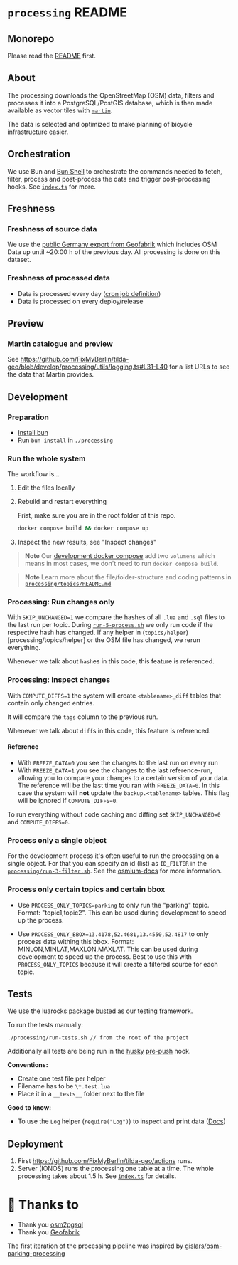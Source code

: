 # `processing` README

## Monorepo

Please read the [README](../README.md) first.

## About

The processing downloads the OpenStreetMap (OSM) data, filters and processes it into a PostgreSQL/PostGIS database, which is then made available as vector tiles with [`martin`](https://github.com/maplibre/martin).

The data is selected and optimized to make planning of bicycle infrastructure easier.

## Orchestration

We use Bun and [Bun Shell](https://bun.sh/docs/runtime/shell) to orchestrate the commands needed to fetch, filter, process and post-process the data and trigger post-processing hooks.
See [`index.ts`](./index.ts) for more.

## Freshness

### Freshness of source data

We use the [public Germany export from Geofabrik](https://download.geofabrik.de/europe/germany.html) which includes OSM Data up until ~20:00 h of the previous day. All processing is done on this dataset.

### Freshness of processed data

- Data is processed every day ([cron job definition](/.github/workflows/generate-tiles.yml#L3-L6))
- Data is processed on every deploy/release

## Preview

### Martin catalogue and preview

See https://github.com/FixMyBerlin/tilda-geo/blob/develop/processing/utils/logging.ts#L31-L40 for a list URLs to see the data that Martin provides.

## Development

### Preparation

- [Install bun](https://bun.sh/docs/installation)
- Run `bun install` in `./processing`

### Run the whole system

The workflow is…

1. Edit the files locally

2. Rebuild and restart everything

   Frist, make sure you are in the root folder of this repo.

   ```sh
   docker compose build && docker compose up
   ```

3. Inspect the new results, see "Inspect changes"

> **Note**
> Our [development docker compose](../docker-compose.override.yml) add two `volumens` which means in most cases, we don't need to run `docker compose build`.

> **Note**
> Learn more about the file/folder-structure and coding patterns in [`processing/topics/README.md`](/processing/topics/README.md)

### Processing: Run changes only

With `SKIP_UNCHANGED=1` we compare the hashes of all `.lua` and `.sql` files to the last run per topic.
During [`run-5-process.sh`](processing/run-5-process.sh) we only run code if the respective hash has changed.
If any helper in (`topics/helper`)[processing/topics/helper] or the OSM file has changed, we rerun everything.

Whenever we talk about `hash`es in this code, this feature is referenced.

### Processing: Inspect changes

With `COMPUTE_DIFFS=1` the system will create `<tablename>_diff` tables that contain only changed entries.

It will compare the `tags` column to the previous run.

Whenever we talk about `diff`s in this code, this feature is referenced.

#### Reference

- With `FREEZE_DATA=0` you see the changes to the last run on every run
- With `FREEZE_DATA=1` you see the changes to the last reference-run, allowing you to compare your changes to a certain version of your data. The reference will be the last time you ran with `FREEZE_DATA=0`. In this case the system will **not** update the `backup.<tablename>` tables. This flag will be ignored if `COMPUTE_DIFFS=0`.

To run everything without code caching and diffing set `SKIP_UNCHANGED=0` and `COMPUTE_DIFFS=0`.

### Process only a single object

For the development process it's often useful to run the processing on a single object.
For that you can specify an id (list) as `ID_FILTER` in the [`processing/run-3-filter.sh`](/processing/run-3-filter.sh).
See the [osmium-docs](https://docs.osmcode.org/osmium/latest/osmium-getid.html) for more information.

### Process only certain topics and certain bbox

- Use `PROCESS_ONLY_TOPICS=parking` to only run the "parking" topic.
  Format: "topic1,topic2".
  This can be used during development to speed up the process.

- Use `PROCESS_ONLY_BBOX=13.4178,52.4681,13.4550,52.4817` to only process data withing this bbox.
  Format: MINLON,MINLAT,MAXLON,MAXLAT.
  This can be used during development to speed up the process.
  Best to use this with `PROCESS_ONLY_TOPICS` because it will create a filtered source for each topic.

## Tests

We use the luarocks package [busted](https://lunarmodules.github.io/busted/) as our testing framework.

To run the tests manually:

```
./processing/run-tests.sh // from the root of the project
```

Additionally all tests are being run in the [husky](https://typicode.github.io/husky/) [pre-push](../app/.husky/pre-push) hook.

**Conventions:**

- Create one test file per helper
- Filename has to be `\*.test.lua`
- Place it in a `__tests__` folder next to the file

**Good to know:**

- To use the `Log` helper (`require("Log")`) to inspect and print data ([Docs](https://github.com/kikito/inspect.lua?tab=readme-ov-file#installation))

## Deployment

1. First https://github.com/FixMyBerlin/tilda-geo/actions runs.
2. Server (IONOS) runs the processing one table at a time.
   The whole processing takes about 1.5 h.
   See [`index.ts`](./index.ts) for details.

# 💛 Thanks to

- Thank you [osm2pgsql](https://osm2pgsql.org/)
- Thank you [Geofabrik](https://download.geofabrik.de/)

The first iteration of the processing pipeline was inspired by [gislars/osm-parking-processing](https://github.com/gislars/osm-parking-processing)
